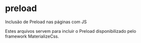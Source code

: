 # preload
Inclusão de Preload nas páginas com JS

Estes arquivos servem para incluir o Preload disponibilizado pelo framework MaterializeCss.
